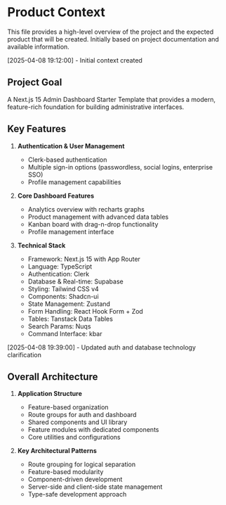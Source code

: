 # Product Context

This file provides a high-level overview of the project and the expected product that will be created. Initially based on project documentation and available information.

[2025-04-08 19:12:00] - Initial context created

## Project Goal

A Next.js 15 Admin Dashboard Starter Template that provides a modern, feature-rich foundation for building administrative interfaces.

## Key Features

1. **Authentication & User Management**
   - Clerk-based authentication
   - Multiple sign-in options (passwordless, social logins, enterprise SSO)
   - Profile management capabilities

2. **Core Dashboard Features**
   - Analytics overview with recharts graphs
   - Product management with advanced data tables
   - Kanban board with drag-n-drop functionality
   - Profile management interface

3. **Technical Stack**
   - Framework: Next.js 15 with App Router
   - Language: TypeScript
   - Authentication: Clerk
   - Database & Real-time: Supabase
   - Styling: Tailwind CSS v4
   - Components: Shadcn-ui
   - State Management: Zustand
   - Form Handling: React Hook Form + Zod
   - Tables: Tanstack Data Tables
   - Search Params: Nuqs
   - Command Interface: kbar

[2025-04-08 19:39:00] - Updated auth and database technology clarification

## Overall Architecture

1. **Application Structure**
   - Feature-based organization
   - Route groups for auth and dashboard
   - Shared components and UI library
   - Feature modules with dedicated components
   - Core utilities and configurations

2. **Key Architectural Patterns**
   - Route grouping for logical separation
   - Feature-based modularity
   - Component-driven development
   - Server-side and client-side state management
   - Type-safe development approach